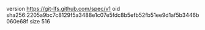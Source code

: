 version https://git-lfs.github.com/spec/v1
oid sha256:2205a9bc7c8129f5a3488e1c07e5fdc8b5efb52fb51ee9d1af5b3446b060e68f
size 516
